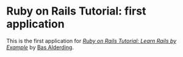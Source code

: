 # Ruby on Rails Tutorial: first application
This is the first application for
[*Ruby on Rails Tutorial: Learn Rails by Example*](http://railstutorial.org/)
by [Bas Alderding](http://www.alderveld.nl).